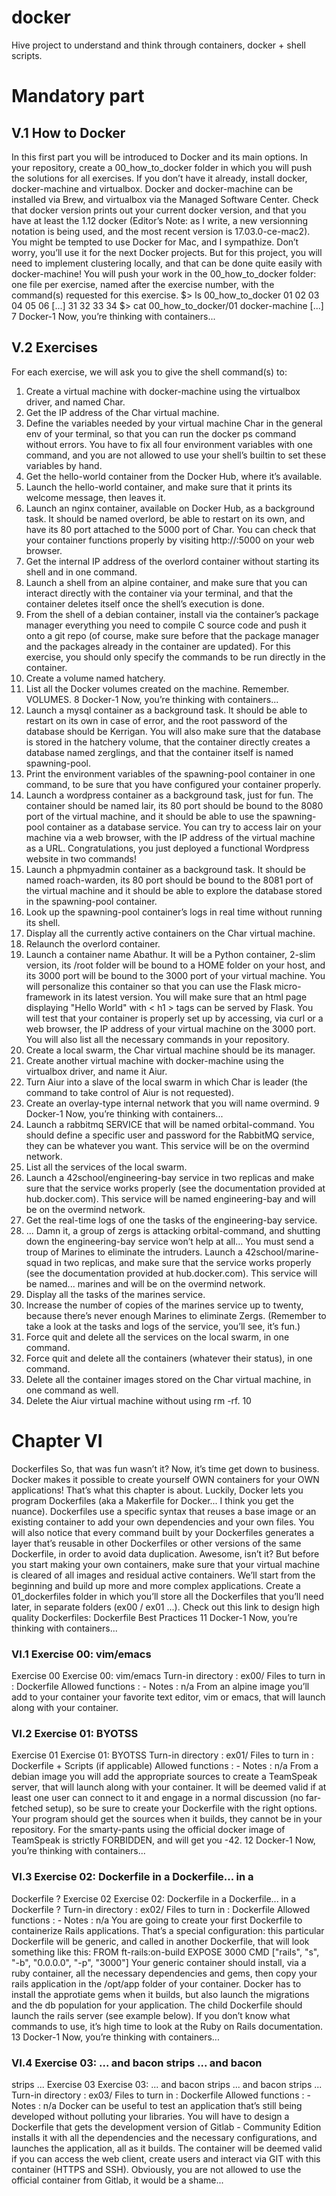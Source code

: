 # docker
Hive project to understand and think through containers, docker + shell scripts.

# Mandatory part

## V.1 How to Docker
In this first part you will be introduced to Docker and its main options. In your repository,
create a 00_how_to_docker folder in which you will push the solutions for all exercises.
If you don’t have it already, install docker, docker-machine and virtualbox. Docker
and docker-machine can be installed via Brew, and virtualbox via the Managed Software Center.
Check that docker version prints out your current docker version, and that you have
at least the 1.12 docker (Editor’s Note: as I write, a new versionning notation is being
used, and the most recent version is 17.03.0-ce-mac2).
You might be tempted to use Docker for Mac, and I sympathize. Don’t worry, you’ll
use it for the next Docker projects. But for this project, you will need to implement
clustering locally, and that can be done quite easily with docker-machine!
You will push your work in the 00_how_to_docker folder: one file per exercise, named
after the exercise number, with the command(s) requested for this exercise.
$> ls 00_how_to_docker
01 02 03 04 05 06
[...]
31 32 33 34
$> cat 00_how_to_docker/01
docker-machine [...]
7
Docker-1 Now, you’re thinking with containers...

## V.2 Exercises
For each exercise, we will ask you to give the shell command(s) to:
1. Create a virtual machine with docker-machine using the virtualbox driver, and
named Char.
2. Get the IP address of the Char virtual machine.
3. Define the variables needed by your virtual machine Char in the general env of your
terminal, so that you can run the docker ps command without errors. You have
to fix all four environment variables with one command, and you are not allowed
to use your shell’s builtin to set these variables by hand.
4. Get the hello-world container from the Docker Hub, where it’s available.
5. Launch the hello-world container, and make sure that it prints its welcome message, then leaves it.
6. Launch an nginx container, available on Docker Hub, as a background task. It
should be named overlord, be able to restart on its own, and have its 80 port
attached to the 5000 port of Char. You can check that your container functions
properly by visiting
http://<ip-de-char>:5000 on your web browser.
7. Get the internal IP address of the overlord container without starting its shell and
in one command.
8. Launch a shell from an alpine container, and make sure that you can interact
directly with the container via your terminal, and that the container deletes itself
once the shell’s execution is done.
9. From the shell of a debian container, install via the container’s package manager
everything you need to compile C source code and push it onto a git repo (of
course, make sure before that the package manager and the packages already in the
container are updated). For this exercise, you should only specify the commands
to be run directly in the container.
10. Create a volume named hatchery.
11. List all the Docker volumes created on the machine. Remember. VOLUMES.
8
Docker-1 Now, you’re thinking with containers...
12. Launch a mysql container as a background task. It should be able to restart on its
own in case of error, and the root password of the database should be Kerrigan.
You will also make sure that the database is stored in the hatchery volume, that
the container directly creates a database named zerglings, and that the container
itself is named spawning-pool.
13. Print the environment variables of the spawning-pool container in one command,
to be sure that you have configured your container properly.
14. Launch a wordpress container as a background task, just for fun. The container
should be named lair, its 80 port should be bound to the 8080 port of the virtual
machine, and it should be able to use the spawning-pool container as a database
service. You can try to access lair on your machine via a web browser, with the
IP address of the virtual machine as a URL.
Congratulations, you just deployed a functional Wordpress website in two commands!
15. Launch a phpmyadmin container as a background task. It should be named roach-warden,
its 80 port should be bound to the 8081 port of the virtual machine and it should
be able to explore the database stored in the spawning-pool container.
16. Look up the spawning-pool container’s logs in real time without running its shell.
17. Display all the currently active containers on the Char virtual machine.
18. Relaunch the overlord container.
19. Launch a container name Abathur. It will be a Python container, 2-slim version,
its /root folder will be bound to a HOME folder on your host, and its 3000 port
will be bound to the 3000 port of your virtual machine.
You will personalize this container so that you can use the Flask micro-framework
in its latest version. You will make sure that an html page displaying "Hello World"
with < h1 > tags can be served by Flask. You will test that your container is
properly set up by accessing, via curl or a web browser, the IP address of your
virtual machine on the 3000 port.
You will also list all the necessary commands in your repository.
20. Create a local swarm, the Char virtual machine should be its manager.
21. Create another virtual machine with docker-machine using the virtualbox driver,
and name it Aiur.
22. Turn Aiur into a slave of the local swarm in which Char is leader (the command to
take control of Aiur is not requested).
23. Create an overlay-type internal network that you will name overmind.
9
Docker-1 Now, you’re thinking with containers...
24. Launch a rabbitmq SERVICE that will be named orbital-command. You should
define a specific user and password for the RabbitMQ service, they can be whatever
you want. This service will be on the overmind network.
25. List all the services of the local swarm.
26. Launch a 42school/engineering-bay service in two replicas and make sure that
the service works properly (see the documentation provided at hub.docker.com).
This service will be named engineering-bay and will be on the overmind network.
27. Get the real-time logs of one the tasks of the engineering-bay service.
28. ... Damn it, a group of zergs is attacking orbital-command, and shutting down
the engineering-bay service won’t help at all... You must send a troup of Marines
to eliminate the intruders. Launch a 42school/marine-squad in two replicas,
and make sure that the service works properly (see the documentation provided
at hub.docker.com). This service will be named... marines and will be on the
overmind network.
29. Display all the tasks of the marines service.
30. Increase the number of copies of the marines service up to twenty, because there’s
never enough Marines to eliminate Zergs. (Remember to take a look at the tasks
and logs of the service, you’ll see, it’s fun.)
31. Force quit and delete all the services on the local swarm, in one command.
32. Force quit and delete all the containers (whatever their status), in one command.
33. Delete all the container images stored on the Char virtual machine, in one command
as well.
34. Delete the Aiur virtual machine without using rm -rf.
10

# Chapter VI
Dockerfiles
So, that was fun wasn’t it?
Now, it’s time get down to business. Docker makes it possible to create yourself
OWN containers for your OWN applications! That’s what this chapter is about. Luckily,
Docker lets you program Dockerfiles (aka a Makerfile for Docker... I think you get the
nuance). Dockerfiles use a specific syntax that reuses a base image or an existing container to add your own dependencies and your own files.
You will also notice that every command built by your Dockerfiles generates a layer
that’s reusable in other Dockerfiles or other versions of the same Dockerfile, in order to
avoid data duplication. Awesome, isn’t it?
But before you start making your own containers, make sure that your virtual machine
is cleared of all images and residual active containers. We’ll start from the beginning and
build up more and more complex applications.
Create a 01_dockerfiles folder in which you’ll store all the Dockerfiles that you’ll need
later, in separate folders (ex00 / ex01 ...).
Check out this link to design high quality Dockerfiles: Dockerfile Best Practices
11
Docker-1 Now, you’re thinking with containers...

### VI.1 Exercise 00: vim/emacs
Exercise 00
Exercise 00: vim/emacs
Turn-in directory : ex00/
Files to turn in : Dockerfile
Allowed functions : -
Notes : n/a
From an alpine image you’ll add to your container your favorite text editor, vim or
emacs, that will launch along with your container.

### VI.2 Exercise 01: BYOTSS
Exercise 01
Exercise 01: BYOTSS
Turn-in directory : ex01/
Files to turn in : Dockerfile + Scripts (if applicable)
Allowed functions : -
Notes : n/a
From a debian image you will add the appropriate sources to create a TeamSpeak
server, that will launch along with your container. It will be deemed valid if at least
one user can connect to it and engage in a normal discussion (no far-fetched setup), so
be sure to create your Dockerfile with the right options. Your program should get the
sources when it builds, they cannot be in your repository.
For the smarty-pants using the official docker image of TeamSpeak is
strictly FORBIDDEN, and will get you -42.
12
Docker-1 Now, you’re thinking with containers...

### VI.3 Exercise 02: Dockerfile in a Dockerfile... in a
Dockerfile ?
Exercise 02
Exercise 02: Dockerfile in a Dockerfile... in a Dockerfile ?
Turn-in directory : ex02/
Files to turn in : Dockerfile
Allowed functions : -
Notes : n/a
You are going to create your first Dockerfile to containerize Rails applications. That’s
a special configuration: this particular Dockerfile will be generic, and called in another
Dockerfile, that will look something like this:
FROM ft-rails:on-build
EXPOSE 3000
CMD ["rails", "s", "-b", "0.0.0.0", "-p", "3000"]
Your generic container should install, via a ruby container, all the necessary dependencies and gems, then copy your rails application in the /opt/app folder of your
container. Docker has to install the approtiate gems when it builds, but also launch
the migrations and the db population for your application. The child Dockerfile should
launch the rails server (see example below). If you don’t know what commands to use,
it’s high time to look at the Ruby on Rails documentation.
13
Docker-1 Now, you’re thinking with containers...

### VI.4 Exercise 03: ... and bacon strips ... and bacon
strips ...
Exercise 03
Exercise 03: ... and bacon strips ... and bacon strips ...
Turn-in directory : ex03/
Files to turn in : Dockerfile
Allowed functions : -
Notes : n/a
Docker can be useful to test an application that’s still being developed without polluting your libraries. You will have to design a Dockerfile that gets the development
version of Gitlab - Community Edition installs it with all the dependencies and the necessary configurations, and launches the application, all as it builds. The container will be
deemed valid if you can access the web client, create users and interact via GIT with this
container (HTTPS and SSH). Obviously, you are not allowed to use the official container
from Gitlab, it would be a shame...
